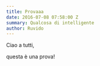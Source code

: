 ```yaml
---
title: Provaaa
date: 2016-07-08 07:58:00 Z
summary: Qualcosa di intelligente
author: Ruvido
---
```


Ciao a tutti,

questa è una prova!
